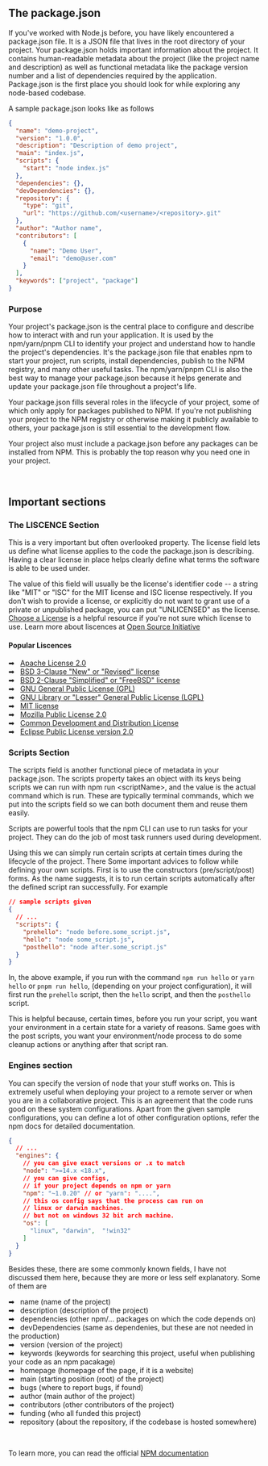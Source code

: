 ## The package.json

If you've worked with Node.js before, you have likely encountered a package.json file. It is a JSON file that lives in the root directory of your project. Your package.json holds important information about the project. It contains human-readable metadata about the project (like the project name and description) as well as functional metadata like the package version number and a list of dependencies required by the application. Package.json is the first place you should look for while exploring any node-based codebase.

A sample package.json looks like as follows

```json
{
  "name": "demo-project",
  "version": "1.0.0",
  "description": "Description of demo project",
  "main": "index.js",
  "scripts": {
    "start": "node index.js"
  },
  "dependencies": {},
  "devDependencies": {},
  "repository": {
    "type": "git",
    "url": "https://github.com/<username>/<repository>.git"
  },
  "author": "Author name",
  "contributors": [
    {
      "name": "Demo User",
      "email": "demo@user.com"
    }
  ],
  "keywords": ["project", "package"]
}
```

### Purpose

Your project's package.json is the central place to configure and describe how to interact with and run your application. It is used by the npm/yarn/pnpm CLI to identify your project and understand how to handle the project's dependencies. It's the package.json file that enables npm to start your project, run scripts, install dependencies, publish to the NPM registry, and many other useful tasks. The npm/yarn/pnpm CLI is also the best way to manage your package.json because it helps generate and update your package.json file throughout a project's life.

Your package.json fills several roles in the lifecycle of your project, some of which only apply for packages published to NPM. If you're not publishing your project to the NPM registry or otherwise making it publicly available to others, your package.json is still essential to the development flow.

Your project also must include a package.json before any packages can be installed from NPM. This is probably the top reason why you need one in your project.

<br />

## Important sections

### The LISCENCE Section

This is a very important but often overlooked property. The license field lets us define what license applies to the code the package.json is describing. Having a clear license in place helps clearly define what terms the software is able to be used under.

The value of this field will usually be the license's identifier code -- a string like "MIT" or "ISC" for the MIT license and ISC license respectively. If you don't wish to provide a license, or explicitly do not want to grant use of a private or unpublished package, you can put "UNLICENSED" as the license. [Choose a License](https://choosealicense.com/) is a helpful resource if you're not sure which license to use.
Learn more about liscences at [Open Source Initiative](https://opensource.org/licenses/)

#### Popular Liscences

➡ &nbsp; [Apache License 2.0](https://opensource.org/licenses/Apache-2.0) <br />
➡ &nbsp; [BSD 3-Clause "New" or "Revised" license](https://opensource.org/licenses/BSD-3-Clause) <br />
➡ &nbsp; [BSD 2-Clause "Simplified" or "FreeBSD" license](https://opensource.org/licenses/BSD-2-Clause) <br />
➡ &nbsp; [GNU General Public License (GPL)](https://opensource.org/licenses/gpl-license) <br />
➡ &nbsp; [GNU Library or "Lesser" General Public License (LGPL)](https://opensource.org/licenses/lgpl-license) <br />
➡ &nbsp; [MIT license](https://opensource.org/licenses/MIT) <br />
➡ &nbsp; [Mozilla Public License 2.0](https://opensource.org/licenses/MPL-2.0) <br />
➡ &nbsp; [Common Development and Distribution License](https://opensource.org/licenses/CDDL-1.0) <br />
➡ &nbsp; [Eclipse Public License version 2.0](https://opensource.org/licenses/EPL-2.0) <br />

### Scripts Section

The scripts field is another functional piece of metadata in your package.json. The scripts property takes an object with its keys being scripts we can run with npm run \<scriptName>, and the value is the actual command which is run. These are typically terminal commands, which we put into the scripts field so we can both document them and reuse them easily.

Scripts are powerful tools that the npm CLI can use to run tasks for your project. They can do the job of most task runners used during development.

Using this we can simply run certain scripts at certain times during the lifecycle of the project. There Some important advices to follow while defining your own scripts. First is to use the constructors (pre/script/post) forms. As the name suggests, it is to run certain scripts automatically after the defined script ran successfully.
For example

```json
// sample scripts given
{
  // ...
  "scripts": {
    "prehello": "node before.some_script.js",
    "hello": "node some_script.js",
    "posthello": "node after.some_script.js"
  }
}
```

In, the above example, if you run with the command `npm run hello` or `yarn hello` or `pnpm run hello`, (depending on your project configuration), it will first run the `prehello` script, then the `hello` script, and then the `posthello` script.

This is helpful because, certain times, before you run your script, you want your environment in a certain state for a variety of reasons. Same goes with the post scripts, you want your environment/node process to do some cleanup actions or anything after that script ran.

### Engines section

You can specify the version of node that your stuff works on. This is extremely useful when deploying your project to a remote server or when you are in a collaborative project. This is an agreement that the code runs good on these system configurations.
Apart from the given sample configurations, you can define a lot of other configuration options, refer the npm docs for detailed documentation.

```json
{
  // ...
  "engines": {
    // you can give exact versions or .x to match
    "node": ">=14.x <18.x",
    // you can give configs,
    // if your project depends on npm or yarn
    "npm": "~1.0.20" // or "yarn": "....",
    // this os config says that the process can run on
    // linux or darwin machines.
    // but not on windows 32 bit arch machine.
    "os": [
      "linux", "darwin",  "!win32"
    ]
  }
}
```

Besides these, there are some commonly known fields, I have not discussed them here, because they are more or less self explanatory. Some of them are

➡ &nbsp; name (name of the project) <br />
➡ &nbsp; description (description of the project) <br />
➡ &nbsp; dependencies (other npm/... packages on which the code depends on) <br />
➡ &nbsp; devDependencies (same as dependenies, but these are not needed in the production) <br />
➡ &nbsp; version (version of the project) <br />
➡ &nbsp; keywords (keywords for searching this project, useful when publishing your code as an npm pacakage) <br />
➡ &nbsp; homepage (homepage of the page, if it is a website) <br />
➡ &nbsp; main (starting position (root) of the project) <br />
➡ &nbsp; bugs (where to report bugs, if found) <br />
➡ &nbsp; author (main author of the project) <br />
➡ &nbsp; contributors (other contributors of the project) <br />
➡ &nbsp; funding (who all funded this project) <br />
➡ &nbsp; repository (about the repository, if the codebase is hosted somewhere) <br />

<br />

To learn more, you can read the official [NPM documentation](https://docs.npmjs.com/cli/v8/configuring-npm/package-json)
